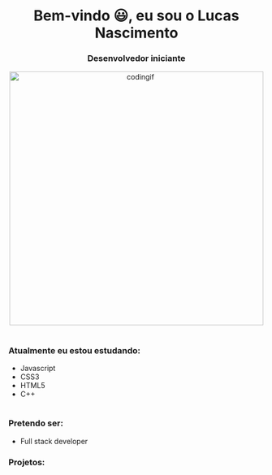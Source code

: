 <h1 align="center">Bem-vindo 😃, eu sou o Lucas Nascimento</h1>
<h3 align="center">Desenvolvedor iniciante</h3>

<p align="center"><img alt="codingif" width="500" src="https://i.pinimg.com/originals/e4/26/70/e426702edf874b181aced1e2fa5c6cde.gif"></p>
<h1>
<h3 align="left">Atualmente eu estou estudando:</h3>

- Javascript
- CSS3
- HTML5
- C++
<h1>
<h3 align="left">Pretendo ser:</h3>

- Full stack developer

<h3 align="left">Projetos:</h3>
